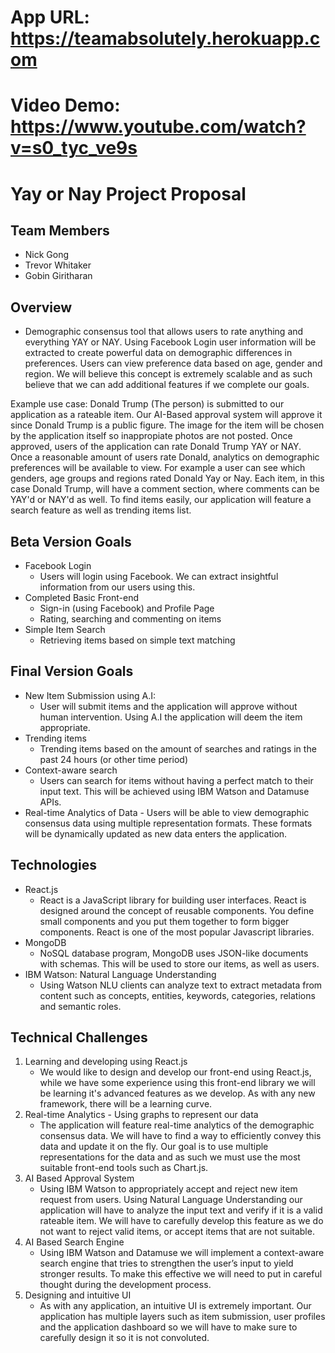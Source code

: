 # App URL: https://teamabsolutely.herokuapp.com
# Video Demo: https://www.youtube.com/watch?v=s0_tyc_ve9s
# Yay or Nay Project Proposal

## Team Members
- Nick Gong
- Trevor Whitaker
- Gobin Giritharan

## Overview
- Demographic consensus tool that allows users to rate anything and everything YAY or NAY. Using Facebook Login user information will be extracted to create powerful data on demographic differences in preferences. Users can view preference data based on age, gender and region. We will believe this concept is extremely scalable and as such believe that we can add additional features if we complete our goals. 

Example use case: Donald Trump (The person) is submitted to our application as a rateable item. Our AI-Based approval system will approve it since Donald Trump is a public figure. The image for the item will be chosen by the application itself so inappropiate photos are not posted. Once approved, users of the application can rate Donald Trump YAY or NAY. Once a reasonable amount of users rate Donald, analytics on demographic preferences will be available to view. For example a user can see which genders, age groups and regions rated Donald Yay or Nay. Each item, in this case Donald Trump, will have a comment section, where comments can be YAY'd or NAY'd as well. To find items easily, our application will feature a search feature as well as trending items list. 

## Beta Version Goals
- Facebook Login
	- Users will login using Facebook. We can extract insightful information from our users using this.
- Completed Basic Front-end
	- Sign-in (using Facebook) and Profile Page
	- Rating, searching and commenting on items
- Simple Item Search
	- Retrieving items based on simple text matching


## Final Version Goals
- New Item Submission using A.I:
	- User will submit items and the application will approve without human intervention. Using A.I the application will deem the item appropriate.
- Trending items
	- Trending items based on the amount of searches and ratings in the past 24 hours (or other time period)
- Context-aware search
	- Users can search for items without having a perfect match to their input text. This will be achieved using IBM Watson and Datamuse APIs.
- Real-time Analytics of Data
        - Users will be able to view demographic consensus data using multiple representation formats. These formats will be dynamically updated as new data enters the application.

## Technologies
- React.js
	- React is a JavaScript library for building user interfaces. React is designed around the concept of reusable components. You define small components and you put them together to form bigger components. React is one of the most popular Javascript libraries. 
- MongoDB
	- NoSQL database program, MongoDB uses JSON-like documents with schemas. This will be used to store our items, as well as users.
- IBM Watson: Natural Language Understanding
	- Using Watson NLU clients can analyze text to extract metadata from content such as concepts, entities, keywords, categories, relations and semantic roles.

## Technical Challenges
1. Learning and developing using React.js
    - We would like to design and develop our front-end using React.js, while we have some experience using this front-end library we will be learning it's advanced features as we develop. As with any new framework, there will be a learning curve.
2.  Real-time Analytics - Using graphs to represent our data
    - The application will feature real-time analytics of the demographic consensus data. We will have to find a way to efficiently convey this data and update it on the fly. Our goal is to use multiple representations for the data and as such we must use the most suitable front-end tools such as Chart.js.
3. AI Based Approval System
    - Using IBM Watson to appropriately accept and reject new item request from users. Using Natural Language Understanding our application will have to analyze the input text and verify if it is a valid rateable item. We will have to carefully develop this feature as we do not want to reject valid items, or accept items that are not suitable.
4.  AI Based Search Engine
    - Using IBM Watson and Datamuse we will implement a context-aware search engine that tries to strengthen the user’s input to yield stronger results. To make this effective we will need to put in careful thought during the development process.
5. Designing and intuitive UI
    - As with any application, an intuitive UI is extremely important. Our application has multiple layers such as item submission, user profiles and the application dashboard so we will have to make sure to carefully design it so it is not convoluted.

